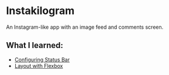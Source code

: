 # Instakilogram

An Instagram-like app with an image feed and comments screen.

## What I learned:

- [Configuring Status Bar](https://docs.expo.io/versions/latest/guides/configuring-statusbar/)
- [Layout with Flexbox](https://facebook.github.io/react-native/docs/flexbox)